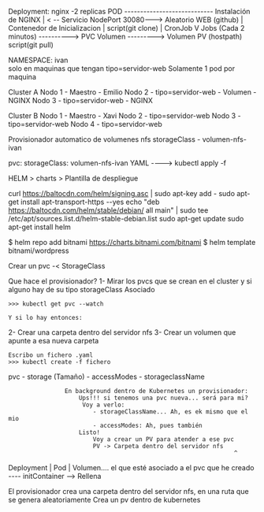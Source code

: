 Deployment: nginx -2 replicas
    POD         ----------------------------
        Instalación de NGINX                |   < -- Servicio NodePort 30080---> Aleatorio
            WEB (github)                    |
        Contenedor de Inicializacion        |
                script(git clone)           |
CronJob                                     V
    Jobs (Cada 2 minutos)  ----------> PVC  Volumen ---------> Volumen PV (hostpath)
        script(git pull)

NAMESPACE: ivan        
    solo en maquinas que tengan tipo=servidor-web
    Solamente 1 pod por maquina
        
Cluster A
    Nodo 1 - Maestro - Emilio
    Nodo 2 - tipo=servidor-web - Volumen - NGINX
    Nodo 3 - tipo=servidor-web           - NGINX

Cluster B
    Nodo 1 - Maestro - Xavi
    Nodo 2 - tipo=servidor-web
    Nodo 3 - tipo=servidor-web
    Nodo 4 - tipo=servidor-web
    
    
Provisionador automatico de volumenes nfs
    storageClass - volumen-nfs-ivan

pvc: storageClass: volumen-nfs-ivan
    YAML ----> kubectl apply -f
    
HELM > charts > Plantilla de despliegue

curl https://baltocdn.com/helm/signing.asc | sudo apt-key add -
sudo apt-get install apt-transport-https --yes
echo "deb https://baltocdn.com/helm/stable/debian/ all main" | sudo tee /etc/apt/sources.list.d/helm-stable-debian.list
sudo apt-get update
sudo apt-get install helm

$ helm repo add bitnami https://charts.bitnami.com/bitnami
$ helm template bitnami/wordpress


Crear un pvc -< StorageClass

Que hace el provisionador?
1- Mirar los pvcs que se crean en el cluster y si alguno hay de su tipo storageClass Asociado

    >>> kubectl get pvc --watch
    
    Y si lo hay entonces: 
2- Crear una carpeta dentro del servidor nfs
3- Crear un volumen que apunte a esa nueva carpeta

    Escribo un fichero .yaml
    >>> kubectl create -f fichero
    
    
pvc 
    - storage (Tamaño)
    - accessModes
    - storageclassName
    
                    En background dentro de Kubernetes un provisionador:
                        Ups!!! si tenemos una pvc nueva... será para mi?
                         Voy a verlo:
                            - storageClassName... Ah, es ek mismo que el mio
                            - accessModes: Ah, pues también
                        Listo!
                            Voy a crear un PV para atender a ese pvc
                            PV -> Carpeta dentro del servidor nfs
                                                                    ^
Deployment                                                          |
    Pod                                                             |
        Volumen.... el que esté asociado a el pvc que he creado ----
        initContainer --> Rellena 
    
    
El provisionador crea una carpeta dentro del servidor nfs, en una ruta que se genera aleatoriamente
                 Crea un pv dentro de kubernetes

